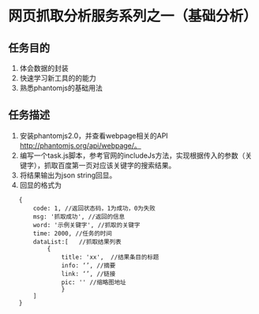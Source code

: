 # 网页抓取分析服务系列之一（基础分析）
## 任务目的
1. 体会数据的封装
2. 快速学习新工具的的能力
3. 熟悉phantomjs的基础用法

## 任务描述
1. 安装phantomjs2.0，并查看webpage相关的API http://phantomjs.org/api/webpage/。
2. 编写一个task.js脚本，参考官网的includeJs方法，实现根据传入的参数（关键字），抓取百度第一页对应该关键字的搜索结果。
3. 将结果输出为json string回显。
4. 回显的格式为
```
   {
       code: 1, //返回状态码，1为成功，0为失败
       msg: '抓取成功', //返回的信息
       word: '示例关键字', //抓取的关键字
       time: 2000, //任务的时间
       dataList:[   //抓取结果列表
           {
               title: 'xx',  //结果条目的标题
               info: ‘’, //摘要
               link: ‘’, //链接            
               pic: '' //缩略图地址
               }
       ]
   }
   ```
